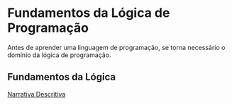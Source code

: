 # Fundamentos da Lógica de Programação
Antes de aprender uma linguagem de programação, se torna necessário o domínio da lógica de programação.


## Fundamentos da Lógica
[Narrativa Descritiva]()